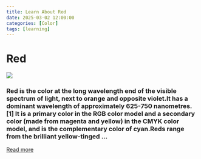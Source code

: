 ```yaml
---
title: Learn About Red
date: 2025-03-02 12:00:00
categories: [Color]
tags: [learning]
---
```


# Red
![](https://www.colorsexplained.com/wp-content/uploads/2020/05/Red-shades.jpg)

### Red is the color at the long wavelength end of the visible spectrum of light, next to orange and opposite violet.It has a dominant wavelength of approximately 625-750 nanometres. [1] It is a primary color in the RGB color model and a secondary color (made from magenta and yellow) in the CMYK color model, and is the complementary color of cyan.Reds range from the brilliant yellow-tinged ...
[Read more](https://en.wikipedia.org/wiki/Red)
    